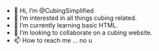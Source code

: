 - 👋 Hi, I’m @CubingSimplified
- 👀 I’m interested in all things cubing related.
- 🌱 I’m currently learning basic HTML.
- 💞️ I’m looking to collaborate on a cubing website.
- 📫 How to reach me ... no u

<!---
CubingSimplified/CubingSimplified is a ✨ special ✨ repository because its `README.md` (this file) appears on your GitHub profile.
You can click the Preview link to take a look at your changes.
--->
